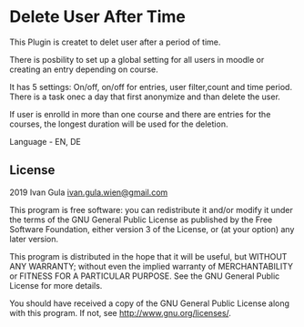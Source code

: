 # Delete User After Time #

This Plugin is createt to delet user after a period of time.

There is posbility to set up a global setting for all users in moodle or creating an entry depending on course.

It has 5 settings: On/off, on/off for entries, user filter,count and time period.
There is a task onec a day that first anonymize and  than delete the user.

If user is enrolld in more than one course and there are entries for the courses, the longest duration will be used for the deletion.

Language - EN, DE

## License ##

2019 Ivan Gula <ivan.gula.wien@gmail.com>

This program is free software: you can redistribute it and/or modify it under
the terms of the GNU General Public License as published by the Free Software
Foundation, either version 3 of the License, or (at your option) any later
version.

This program is distributed in the hope that it will be useful, but WITHOUT ANY
WARRANTY; without even the implied warranty of MERCHANTABILITY or FITNESS FOR A
PARTICULAR PURPOSE.  See the GNU General Public License for more details.

You should have received a copy of the GNU General Public License along with
this program.  If not, see <http://www.gnu.org/licenses/>.
